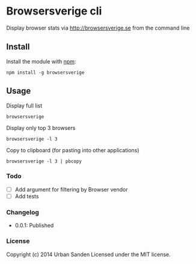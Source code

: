 # Browsersverige cli

Display browser stats via http://browsersverige.se from the command line

## Install

Install the module with [npm](http://npmjs.com):

	npm install -g browsersverige

## Usage

Display full list

	browsersverige

Display only top 3 browsers

	browsersverige -l 3

Copy to clipboard (for pasting into other applications)

	browsersverige -l 3 | pbcopy

### Todo
- [ ] Add argument for filtering by Browser vendor
- [ ] Add tests

### Changelog
+ 0.0.1: Published

### License
Copyright (c) 2014 Urban Sanden
Licensed under the MIT license.